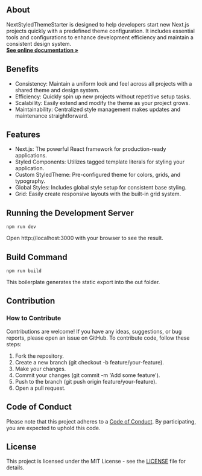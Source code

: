 ## About

NextStyledThemeStarter is designed to help developers start new Next.js projects quickly with a predefined theme configuration. It includes essential tools and configurations to enhance development efficiency and maintain a consistent design system.
<br>
<a href="https://worksbyabhi.com/NextStyledThemeStarter"><strong>See online documentation »</strong></a>
<br>

## Benefits

- Consistency: Maintain a uniform look and feel across all projects with a shared theme and design system.
- Efficiency: Quickly spin up new projects without repetitive setup tasks.
- Scalability: Easily extend and modify the theme as your project grows.
- Maintainability: Centralized style management makes updates and maintenance straightforward.

## Features

- Next.js: The powerful React framework for production-ready applications.
- Styled Components: Utilizes tagged template literals for styling your application.
- Custom StyledTheme: Pre-configured theme for colors, grids, and typography.
- Global Styles: Includes global style setup for consistent base styling.
- Grid: Easily create responsive layouts with the built-in grid system.

## Running the Development Server

```
npm run dev
```

Open http://localhost:3000 with your browser to see the result.

## Build Command

```
npm run build
```

This boilerplate generates the static export into the out folder.

## Contribution

### How to Contribute

Contributions are welcome! If you have any ideas, suggestions, or bug reports, please open an issue on GitHub. To contribute code, follow these steps:

1. Fork the repository.
2. Create a new branch (git checkout -b feature/your-feature).
3. Make your changes.
4. Commit your changes (git commit -m 'Add some feature').
5. Push to the branch (git push origin feature/your-feature).
6. Open a pull request.

## Code of Conduct

Please note that this project adheres to a [Code of Conduct](https://github.com/worksbyabhi/NextStyledThemeStarter/blob/main/CODE_OF_CONDUCT.md). By participating, you are expected to uphold this code.

## License

This project is licensed under the MIT License - see the [LICENSE](https://github.com/worksbyabhi/NextStyledThemeStarter/blob/main/LICENSE) file for details.
